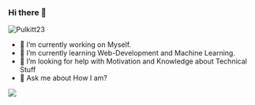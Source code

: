 ### Hi there 👋
<p align = "left"> <img src = "https://komarev.com/ghpvc/?username=Pulkitt23" alt = "Pulkitt23" /> </p>

- 🔭 I’m currently working on Myself.
- 🌱 I’m currently learning Web-Development and Machine Learning.
- 🤔 I’m looking for help with Motivation and Knowledge about Technical Stuff
- 💬 Ask me about How I am?


<p><img align="center" src="https://github-readme-stats.vercel.app/api?username=Pulkitt23&show_icons=true&count_private=true&theme=radical"]</p>
